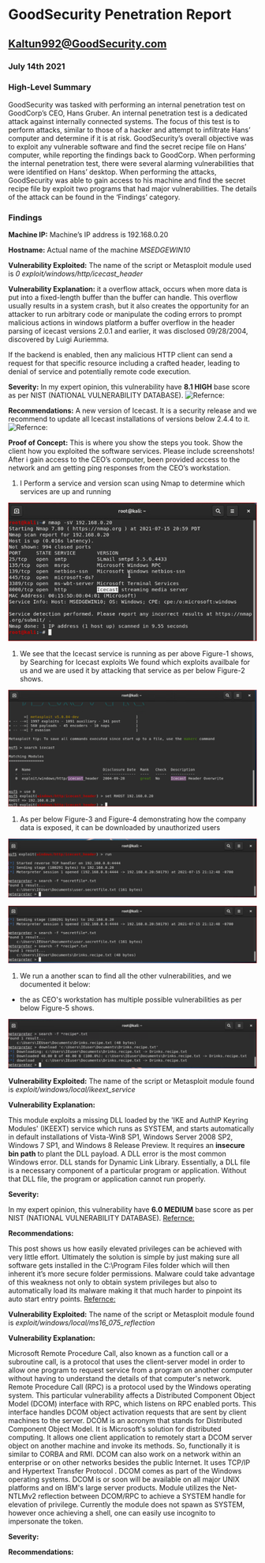 # **GoodSecurity Penetration Report**

## **Kaltun992@GoodSecurity.com**

### **July 14th 2021**

### High-Level Summary

GoodSecurity was tasked with performing an internal penetration test on GoodCorp’s CEO, Hans Gruber. An internal penetration test is a dedicated attack against internally connected systems. The focus of this test is to perform attacks, similar to those of a hacker and attempt to infiltrate Hans’ computer and determine if it is at risk. GoodSecurity’s overall objective was to exploit any vulnerable software and find the secret recipe file on Hans’ computer, while reporting the findings back to GoodCorp.
When performing the internal penetration test, there were several alarming vulnerabilities that were identified on Hans’ desktop. When performing the attacks, GoodSecurity was able to gain access to his machine and find the secret recipe file by exploit two programs that had major vulnerabilities. The details of the attack can be found in the ‘Findings’ category.

### Findings

**Machine IP:**
Machine’s IP address is 192.168.0.20

**Hostname:**
Actual name of the machine *MSEDGEWIN10*

**Vulnerability Exploited:**
The name of the script or Metasploit module used is  *0 exploit/windows/http/icecast_header*

**Vulnerability Explanation:**
it a overflow attack, occurs when more data is put into a fixed-length buffer than the buffer can handle. This overflow usually results in a system crash, but it also creates the opportunity for an attacker to run arbitrary code or manipulate the coding errors to prompt malicious actions in windows platform a buffer overflow in the header parsing of icecast versions 2.0.1 and earlier, it was disclosed 09/28/2004, discovered by Luigi Auriemma.

If the backend is enabled, then any malicious HTTP client can send a request for that specific resource including a crafted header, leading to denial of service and potentially remote code execution.

**Severity:**
In my expert opinion, this vulnerability have **8.1 HIGH** base score as per NIST (NATIONAL VULNERABILITY DATABASE).
![Refernce:](https://nvd.nist.gov/vuln/detail/CVE-2018-18820)

**Recommendations:**
A new version of Icecast. It is a security release and we recommend to update all Icecast installations of versions below 2.4.4 to it.
![Refernce:](https://www.openwall.com/lists/oss-security/2018/11/01/3)

**Proof of Concept:**
This is where you show the steps you took. Show the client how you exploited the software services. Please include screenshots!
After i gain access to the CEO’s computer, been provided access to the network and am getting ping responses from the CEO’s workstation.

1. I Perform a service and version scan using Nmap to determine which services are up and running

![Figure-1](./Images/Figure-1.PNG)

1. We see that the Icecast service is running as per above Figure-1 shows, by Searching for Icecast exploits We found which exploits availbale for us and we are used it by attacking that service as per below Figure-2 shows.

![Nmap version scan](./Images/Figure-2.png)

1. As per below Figure-3 and Figure-4 demonstrating how the company data is exposed, it can be downloaded by unauthorized users

![Nmap version scan](./Images/Figure-3.png)

![Nmap version scan](./Images/Figure-4.png)

1. We run a another scan to find all the other vulnerabilities, and we documented it below:

- the as CEO's workstation has multiple possible vulnerabilities as per below Figure-5 shows.

![Nmap version scan](./Images/Figure-5.png)

**Vulnerability Exploited:**
The name of the script or Metasploit module found is *exploit/windows/local/ikeext_service*

**Vulnerability Explanation:**

This module exploits a missing DLL loaded by the 'IKE and AuthIP Keyring Modules' (IKEEXT) service which runs as SYSTEM, and starts automatically in default installations of Vista-Win8 SP1, Windows Server 2008 SP2, Windows 7 SP1, and Windows 8 Release Preview. It requires an **insecure bin path** to plant the DLL payload.
A DLL error is the most common Windows error. DLL stands for Dynamic Link Library. Essentially, a DLL file is a necessary component of a particular program or application. Without that DLL file, the program or application cannot run properly.

**Severity:**

In my expert opinion, this vulnerability have **6.0 MEDIUM** base score as per NIST (NATIONAL VULNERABILITY DATABASE).
[Refernce:](https://nvd.nist.gov/vuln/detail/CVE-2012-5378)

**Recommendations:**

This post shows us how easily elevated privileges can be achieved with very little effort. Ultimately the solution is simple by just making sure all software gets installed in the C:\Program Files folder which will then inherent it’s more secure folder permissions. Malware could take advantage of this weakness not only to obtain system privileges but also to automatically load its malware making it that much harder to pinpoint its auto start entry points.
[Refernce:](https://www.greyhathacker.net/?p=738)

**Vulnerability Exploited:**
The name of the script or Metasploit module found is *exploit/windows/local/ms16_075_reflection*

**Vulnerability Explanation:**

Microsoft Remote Procedure Call, also known as a function call or a subroutine call, is a protocol that uses the client-server model in order to allow one program to request service from a program on another computer without having to understand the details of that computer's network.
Remote Procedure Call (RPC) is a protocol used by the Windows operating system. This particular vulnerability affects a Distributed Component Object Model (DCOM) interface with RPC, which listens on RPC enabled ports. This interface handles DCOM object activation requests that are sent by client machines to the server.
DCOM is an acronym that stands for Distributed Component Object Model. It is Microsoft's solution for distributed computing. It allows one client application to remotely start a DCOM server object on another machine and invoke its methods. So, functionally it is similar to CORBA and RMI.
DCOM can also work on a network within an enterprise or on other networks besides the public Internet. It uses TCP/IP and Hypertext Transfer Protocol . DCOM comes as part of the Windows operating systems. DCOM is or soon will be available on all major UNIX platforms and on IBM's large server products.
Module utilizes the Net-NTLMv2 reflection between DCOM/RPC to achieve a SYSTEM handle for elevation of privilege. Currently the module does not spawn as SYSTEM, however once achieving a shell, one can easily use incognito to impersonate the token.

**Severity:**

**Recommendations:**
